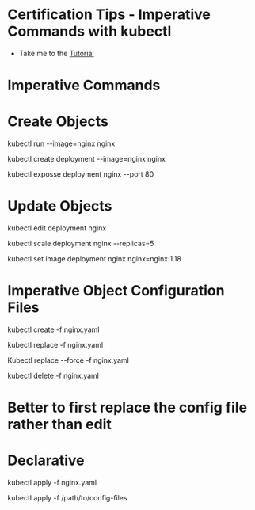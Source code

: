 # Certification Tips - Imperative Commands with kubectl
  - Take me to the [Tutorial](https://kodekloud.com/courses/539883/lectures/10503265)

# Imperative Commands
# Create Objects
kubectl run --image=nginx nginx

kubectl create deployment --image=nginx nginx

kubectl exposse deployment nginx --port 80

# Update Objects
kubectl  edit deployment nginx

kubectl  scale deployment nginx --replicas=5

kubectl set image deployment nginx nginx=nginx:1.18

# Imperative Object Configuration Files
kubectl create -f nginx.yaml

kubectl replace -f nginx.yaml

Kubectl replace --force -f nginx.yaml

kubectl delete -f nginx.yaml

# Better to first replace the config file rather than edit 

# Declarative

kubectl apply -f nginx.yaml

kubectl apply -f /path/to/config-files
